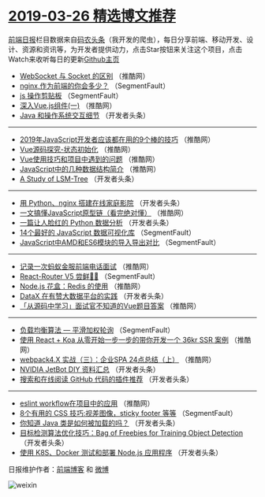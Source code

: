 # [2019-03-26 精选博文推荐](https://toutiao.qdkfweb.cn/date/2019/03/26)

[前端日报](https://qdkfweb.cn/c/news)栏目数据来自[码农头条](https://toutiao.qdkfweb.cn/)（我开发的爬虫），每日分享前端、移动开发、设计、资源和资讯等，为开发者提供动力，点击Star按钮来关注这个项目，点击Watch来收听每日的更新[Github主页](https://github.com/kujian/frontendDaily)
* [WebSocket 与 Socket 的区别](https://toutiao.qdkfweb.cn/105032.html) （推酷网）
* [nginx,作为前端的你会多少？](https://toutiao.qdkfweb.cn/104926.html) （SegmentFault）
* [js 操作剪贴板](https://toutiao.qdkfweb.cn/104927.html) （SegmentFault）
* [深入Vue.js组件(一)](https://toutiao.qdkfweb.cn/105025.html) （推酷网）
* [Java 和操作系统交互细节](https://toutiao.qdkfweb.cn/104952.html) （开发者头条）

***
* [2019年JavaScript开发者应该都在用的9个棒的技巧](https://toutiao.qdkfweb.cn/105016.html) （推酷网）
* [Vue源码探究-状态初始化](https://toutiao.qdkfweb.cn/105029.html) （推酷网）
* [Vue使用技巧和项目中遇到的问题](https://toutiao.qdkfweb.cn/105031.html) （推酷网）
* [JavaScript中的几种数据结构简介](https://toutiao.qdkfweb.cn/105021.html) （推酷网）
* [A Study of LSM-Tree](https://toutiao.qdkfweb.cn/104961.html) （开发者头条）

***
* [用 Python、nginx 搭建在线家庭影院](https://toutiao.qdkfweb.cn/104929.html) （开发者头条）
* [一文搞懂JavaScript原型链（看完绝对懂）](https://toutiao.qdkfweb.cn/105008.html) （推酷网）
* [一篇让人脸红的 Python 数据分析](https://toutiao.qdkfweb.cn/104930.html) （开发者头条）
* [14个最好的 JavaScript 数据可视化库](https://toutiao.qdkfweb.cn/104909.html) （SegmentFault）
* [JavaScript中AMD和ES6模块的导入导出对比](https://toutiao.qdkfweb.cn/104910.html) （SegmentFault）

***
* [记录一次蚂蚁金服前端电话面试](https://toutiao.qdkfweb.cn/105013.html) （推酷网）
* [React-Router V5 尝鲜🍉🍉](https://toutiao.qdkfweb.cn/104922.html) （SegmentFault）
* [Node.js 花盒：Redis 的使用](https://toutiao.qdkfweb.cn/105027.html) （推酷网）
* [DataX 在有赞大数据平台的实践](https://toutiao.qdkfweb.cn/104933.html) （开发者头条）
* [「从源码中学习」面试官不知道的Vue题目答案](https://toutiao.qdkfweb.cn/105002.html) （推酷网）

***
* [负载均衡算法 — 平滑加权轮询](https://toutiao.qdkfweb.cn/104914.html) （SegmentFault）
* [使用 React + Koa 从零开始一步一步的带你开发一个 36kr SSR 案例](https://toutiao.qdkfweb.cn/105004.html) （推酷网）
* [webpack4.X 实战（三）：企业SPA 24点总结（上）](https://toutiao.qdkfweb.cn/105019.html) （推酷网）
* [NVIDIA JetBot DIY 资料汇总](https://toutiao.qdkfweb.cn/104972.html) （开发者头条）
* [搜索和在线阅读 GitHub 代码的插件推荐](https://toutiao.qdkfweb.cn/104937.html) （开发者头条）

***
* [eslint workflow在项目中的应用](https://toutiao.qdkfweb.cn/105005.html) （推酷网）
* [8个有用的 CSS 技巧:视差图像，sticky footer 等等](https://toutiao.qdkfweb.cn/104916.html) （SegmentFault）
* [你知道 Java 类是如何被加载的吗？](https://toutiao.qdkfweb.cn/104959.html) （开发者头条）
* [目标检测算法优化技巧：Bag of Freebies for Training Object Detection](https://toutiao.qdkfweb.cn/104973.html) （开发者头条）
* [使用 K8S、Docker 测试和部署 Node.js 应用程序](https://toutiao.qdkfweb.cn/104938.html) （开发者头条）

日报维护作者：[前端博客](https://qdkfweb.cn/) 和 [微博](https://qdkfweb.cn/go/weibo)

![weixin](https://user-images.githubusercontent.com/3055447/38468989-651132ac-3b80-11e8-8e6b-15122322a9d7.png)